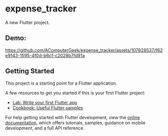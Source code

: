 # expense_tracker

A new Flutter project.

## Demo:

https://github.com/AComputerGeek/expense_tracker/assets/107828537/f62e9143-1595-4f0d-b6cf-c2028b7fd91a




## Getting Started

This project is a starting point for a Flutter application.

A few resources to get you started if this is your first Flutter project:

- [Lab: Write your first Flutter app](https://docs.flutter.dev/get-started/codelab)
- [Cookbook: Useful Flutter samples](https://docs.flutter.dev/cookbook)

For help getting started with Flutter development, view the
[online documentation](https://docs.flutter.dev/), which offers tutorials,
samples, guidance on mobile development, and a full API reference.
